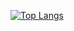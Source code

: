 [![Top Langs](https://github-readme-stats.vercel.app/api/top-langs/?username=azarath1&layout=compact)](https://github.com/anuraghazra/github-readme-stats)
